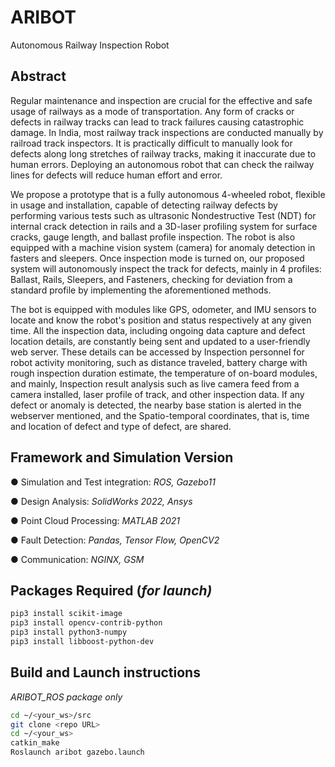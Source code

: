 # ARIBOT
Autonomous Railway Inspection Robot

## Abstract

Regular maintenance and inspection are crucial for the effective and safe usage of railways as a mode of transportation. Any form of cracks or defects in railway tracks can lead to track failures causing catastrophic damage. In India, most railway track inspections are conducted manually by railroad track inspectors. It is practically difficult to manually look for defects along long stretches of railway tracks, making it inaccurate due to human errors. Deploying an autonomous robot that can check the railway lines for defects will reduce human effort and error.

We propose a prototype that is a fully autonomous 4-wheeled robot, flexible in usage and installation, capable of detecting railway defects by performing various tests such as ultrasonic Nondestructive Test (NDT) for internal crack detection in rails and a 3D-laser profiling system for surface cracks, gauge length, and ballast profile inspection. The robot is also equipped with a machine vision system (camera) for anomaly detection in fasters and sleepers. Once inspection mode is turned on, our proposed system will autonomously inspect the track for defects, mainly in 4 profiles: Ballast, Rails, Sleepers, and Fasteners, checking for deviation from a standard profile by implementing the aforementioned methods.

The bot is equipped with modules like GPS, odometer, and IMU sensors to locate and know the robot's position and status respectively at any given time. All the inspection data, including ongoing data capture and defect location details, are constantly being sent and updated to a user-friendly web server. These details can be accessed by Inspection personnel for robot activity monitoring, such as distance traveled, battery charge with rough inspection duration estimate, the temperature of on-board modules, and mainly, Inspection result analysis such as live camera feed from a camera installed, laser profile of track, and other inspection data. If any defect or anomaly is detected, the nearby base station is alerted in the webserver mentioned, and the Spatio-temporal coordinates, that is, time and location of defect and type of defect, are shared.

## Framework and Simulation Version

● Simulation and Test integration: *ROS, Gazebo11*

● Design Analysis: *SolidWorks 2022, Ansys*

● Point Cloud Processing: *MATLAB 2021*

● Fault Detection: *Pandas, Tensor Flow, OpenCV2*

● Communication: *NGINX, GSM*

## Packages Required (*for launch)*

```bash
pip3 install scikit-image
pip3 install opencv-contrib-python
pip3 install python3-numpy
pip3 install libboost-python-dev
```

## **Build and Launch instructions**

*ARIBOT_ROS package only*

```bash
cd ~/<your_ws>/src
git clone <repo URL>
cd ~/<your_ws>
catkin_make
Roslaunch aribot gazebo.launch
```
